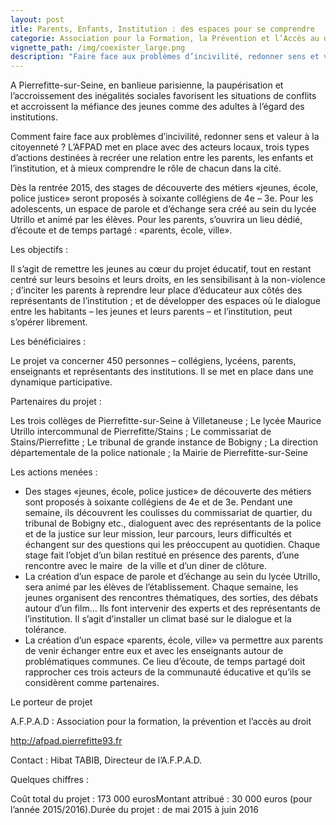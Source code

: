 ```yaml
---
layout: post
itle: Parents, Enfants, Institution : des espaces pour se comprendre
categorie: Association pour la Formation, la Prévention et l’Accès au droit (AFPAD)
vignette_path: /img/coexister_large.png
description: "Faire face aux problèmes d’incivilité, redonner sens et valeur à la citoyenneté. A Pierrefitte-sur-Seine (93), l’AFPAD met en place des actions avec des acteurs locaux."
---
```


A Pierrefitte-sur-Seine, en banlieue parisienne, la paupérisation et l’accroissement des inégalités sociales favorisent les situations de conflits et accroissent la méfiance des jeunes comme des adultes à l’égard des institutions.

Comment faire face aux problèmes d’incivilité, redonner sens et valeur à la citoyenneté ? L’AFPAD met en place avec des acteurs locaux, trois types d’actions destinées à recréer une relation entre les parents, les enfants et l’institution, et à mieux comprendre le rôle de chacun dans la cité.

Dès la rentrée 2015, des stages de découverte des métiers «jeunes, école, police justice» seront proposés à soixante collégiens de 4e – 3e. Pour les adolescents, un espace de parole et d’échange sera créé au sein du lycée Utrillo et animé par les élèves. Pour les parents, s’ouvrira un lieu dédié, d’écoute et de temps partagé : «parents, école, ville».



Les objectifs :

Il s’agit de remettre les jeunes au cœur du projet éducatif, tout en restant centré sur leurs besoins et leurs droits, en les sensibilisant à la non-violence ; d’inciter les parents à reprendre leur place d’éducateur aux côtés des représentants de l’institution ; et de développer des espaces où le dialogue entre les habitants – les jeunes et leurs parents – et l’institution, peut s’opérer librement.



Les bénéficiaires :

Le projet va concerner 450 personnes – collégiens, lycéens, parents, enseignants et représentants des institutions. Il se met en place dans une dynamique participative.



Partenaires du projet :

Les trois collèges de Pierrefitte-sur-Seine à Villetaneuse ; Le lycée Maurice Utrillo intercommunal de Pierrefitte/Stains ; Le commissariat de Stains/Pierrefitte ; Le tribunal de grande instance de Bobigny ; La direction départementale de la police nationale ; la Mairie de Pierrefitte-sur-Seine



Les actions menées :

* Des stages «jeunes, école, police justice» de découverte des métiers sont proposés à soixante collégiens de 4e et de 3e. Pendant une semaine, ils découvrent les coulisses du commissariat de quartier, du tribunal de Bobigny etc., dialoguent avec des représentants de la police et de la justice sur leur mission, leur parcours, leurs difficultés et échangent sur des questions qui les préoccupent au quotidien. Chaque stage fait l’objet d’un bilan restitué en présence des parents, d’une rencontre avec le maire  de la ville et d’un diner de clôture.
* La création d’un espace de parole et d’échange au sein du lycée Utrillo, sera animé par les élèves de l’établissement. Chaque semaine, les jeunes organisent des rencontres thématiques, des sorties, des débats autour d’un film… Ils font intervenir des experts et des représentants de l’institution. Il s’agit d’installer un climat basé sur le dialogue et la tolérance.
* La création d’un espace «parents, école, ville» va permettre aux parents de venir échanger entre eux et avec les enseignants autour de problématiques communes. Ce lieu d’écoute, de temps partagé doit rapprocher ces trois acteurs de la communauté éducative et qu’ils se considèrent comme partenaires.




Le porteur de projet

A.F.P.A.D : Association pour la formation, la prévention et l’accès au droit

http://afpad.pierrefitte93.fr

Contact : Hibat TABIB, Directeur de l’A.F.P.A.D.



Quelques chiffres :

Coût total du projet : 173 000 eurosMontant attribué : 30 000 euros (pour l’année 2015/2016).Durée du projet : de mai 2015 à juin 2016

